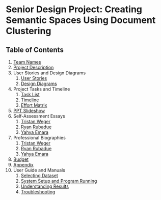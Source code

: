 # Senior Design Project: Creating Semantic Spaces Using Document Clustering

## Table of Contents
1. [Team Names](CS5001_Assignments/TeamNames.md)
2. [Project Description](CS5001_Assignments/ProjectDescription.md)
3. User Stories and Design Diagrams
    1. [User Stories](CS5001_Assignments/UserStories_DesignDiagrams/UserStories.md)
    2. [Design Diagrams](CS5001_Assignments/UserStories_DesignDiagrams/DesignDiagrams.pdf)
4. Project Tasks and Timeline
    1. [Task List](CS5001_Assignments/ProjectTasksAndTimeline/TaskList.md)
    2. [Timeline](CS5001_Assignments/ProjectTasksAndTimeline/TimelineGhantChart.xlsx)
    3. [Effort Matrix](CS5001_Assignments/ProjectTasksAndTimeline/EffortMatrix.xlsx)
5. [PPT Slideshow](CS5001_Assignments/PPT_Slideshow.pdf)
6. Self-Assessment Essays
    1. [Tristan Weger](CS5001_Assignments/SelfAssessmentEssays/TristanWeger.md)
    2. [Ryan Rubadue](CS5001_Assignments/SelfAssessmentEssays/RyanRubadue.md)
    3. [Yahya Emara](CS5001_Assignments/SelfAssessmentEssays/YahyaEmara.md)
7. Professional Biographies
    1. [Tristan Weger](CS5001_Assignments/ProfessionalBios/TristanWegerBio.md)
    2. [Ryan Rubadue](CS5001_Assignments/ProfessionalBios/RyanRubadueBio.md)
    3. [Yahya Emara](CS5001_Assignments/ProfessionalBios/YahyaEmaraBio.md)
9. [Budget](CS5001_Assignments/Budget.md)
10. [Appendix](CS5001_Assignments/Appendix.md)
11. User Guide and Manuals
    1. [Selecting Dataset](CS5001_Assignments/UserDocumentation/Selecting_Dataset.pdf)
    2. [System Setup and Program Running](CS5001_Assignments/UserDocumentation/System_Setup_Program_Running.pdf)
    3. [Understanding Results](CS5001_Assignments/UserDocumentation/Understanding_Results.pdf)
    4. [Troubleshooting](CS5001_Assignments/UserDocumentation/Troubleshooting.pdf)
